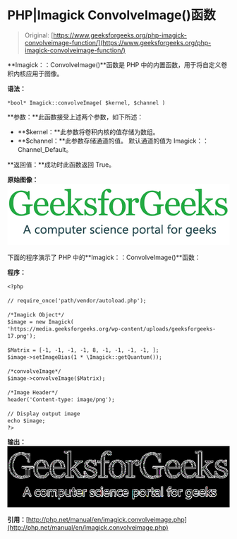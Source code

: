 # PHP|Imagick ConvolveImage()函数

> Original: [https://www.geeksforgeeks.org/php-imagick-convolveimage-function/](https://www.geeksforgeeks.org/php-imagick-convolveimage-function/)

**Imagick：：ConvolveImage()**函数是 PHP 中的内置函数，用于将自定义卷积内核应用于图像。

**语法：**

```
*bool* Imagick::convolveImage( $kernel, $channel )
```

**参数：**此函数接受上述两个参数，如下所述：

*   **$kernel：**此参数将卷积内核的值存储为数组。
*   **$channel：**此参数存储通道的值。 默认通道的值为 Imagick：：Channel_Default。

**返回值：**成功时此函数返回 True。

**原始图像：**
![](img/f3f9ad737830ec5f484ea0965e65694b.png)

下面的程序演示了 PHP 中的**Imagick：：ConvolveImage()**函数：

**程序：**

```
<?php

// require_once('path/vendor/autoload.php');

/*Imagick Object*/
$image = new Imagick(
'https://media.geeksforgeeks.org/wp-content/uploads/geeksforgeeks-17.png');

$Matrix = [-1, -1, -1, -1, 8, -1, -1, -1, -1, ];
$image->setImageBias(1 * \Imagick::getQuantum());

/*convolveImage*/
$image->convolveImage($Matrix);

/*Image Header*/
header('Content-type: image/png');

// Display output image
echo $image;
?>
```

**输出：**
![](img/935548a0c18732481acb05d779e22990.png)

**引用：**[http://php.net/manual/en/imagick.convolveimage.php](http://php.net/manual/en/imagick.convolveimage.php)